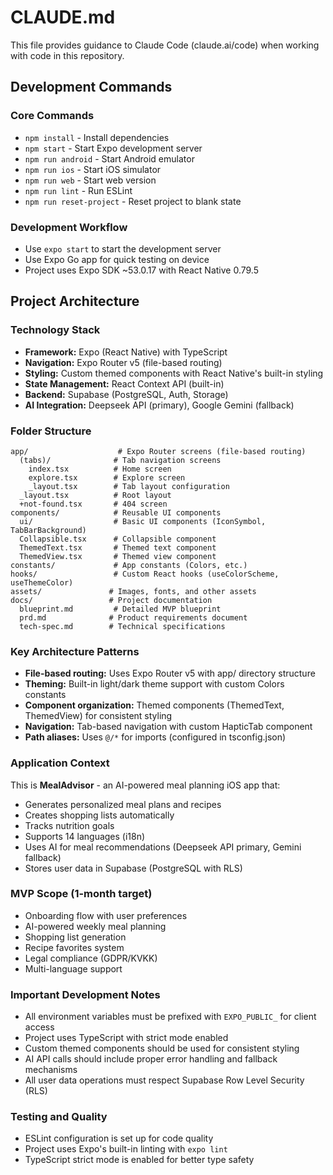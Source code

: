 # CLAUDE.md

This file provides guidance to Claude Code (claude.ai/code) when working with code in this repository.

## Development Commands

### Core Commands
- `npm install` - Install dependencies
- `npm start` - Start Expo development server
- `npm run android` - Start Android emulator
- `npm run ios` - Start iOS simulator
- `npm run web` - Start web version
- `npm run lint` - Run ESLint
- `npm run reset-project` - Reset project to blank state

### Development Workflow
- Use `expo start` to start the development server
- Use Expo Go app for quick testing on device
- Project uses Expo SDK ~53.0.17 with React Native 0.79.5

## Project Architecture

### Technology Stack
- **Framework:** Expo (React Native) with TypeScript
- **Navigation:** Expo Router v5 (file-based routing)
- **Styling:** Custom themed components with React Native's built-in styling
- **State Management:** React Context API (built-in)
- **Backend:** Supabase (PostgreSQL, Auth, Storage)
- **AI Integration:** Deepseek API (primary), Google Gemini (fallback)

### Folder Structure
```
app/                    # Expo Router screens (file-based routing)
  (tabs)/              # Tab navigation screens
    index.tsx          # Home screen
    explore.tsx        # Explore screen
    _layout.tsx        # Tab layout configuration
  _layout.tsx          # Root layout
  +not-found.tsx       # 404 screen
components/            # Reusable UI components
  ui/                  # Basic UI components (IconSymbol, TabBarBackground)
  Collapsible.tsx      # Collapsible component
  ThemedText.tsx       # Themed text component
  ThemedView.tsx       # Themed view component
constants/             # App constants (Colors, etc.)
hooks/                 # Custom React hooks (useColorScheme, useThemeColor)
assets/               # Images, fonts, and other assets
docs/                 # Project documentation
  blueprint.md         # Detailed MVP blueprint
  prd.md              # Product requirements document
  tech-spec.md        # Technical specifications
```

### Key Architecture Patterns
- **File-based routing:** Uses Expo Router v5 with app/ directory structure
- **Theming:** Built-in light/dark theme support with custom Colors constants
- **Component organization:** Themed components (ThemedText, ThemedView) for consistent styling
- **Navigation:** Tab-based navigation with custom HapticTab component
- **Path aliases:** Uses `@/*` for imports (configured in tsconfig.json)

### Application Context
This is **MealAdvisor** - an AI-powered meal planning iOS app that:
- Generates personalized meal plans and recipes
- Creates shopping lists automatically
- Tracks nutrition goals
- Supports 14 languages (i18n)
- Uses AI for meal recommendations (Deepseek API primary, Gemini fallback)
- Stores user data in Supabase (PostgreSQL with RLS)

### MVP Scope (1-month target)
- Onboarding flow with user preferences
- AI-powered weekly meal planning
- Shopping list generation
- Recipe favorites system
- Legal compliance (GDPR/KVKK)
- Multi-language support

### Important Development Notes
- All environment variables must be prefixed with `EXPO_PUBLIC_` for client access
- Project uses TypeScript with strict mode enabled
- Custom themed components should be used for consistent styling
- AI API calls should include proper error handling and fallback mechanisms
- All user data operations must respect Supabase Row Level Security (RLS)

### Testing and Quality
- ESLint configuration is set up for code quality
- Project uses Expo's built-in linting with `expo lint`
- TypeScript strict mode is enabled for better type safety
